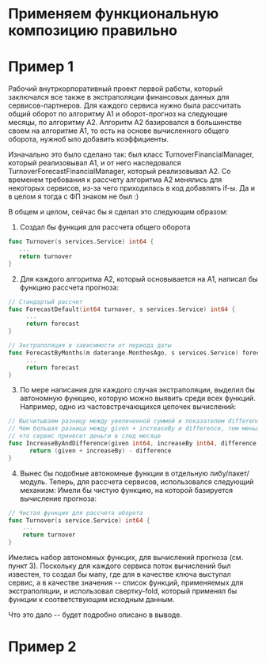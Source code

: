 # Применяем функциональную композицию правильно

# Пример 1

Рабочий внутркорпоративный проект первой работы, который заключался все также в экстраполяции финансовых данных для сервисов-партнеров.
Для каждого сервиса нужно была рассчитать общий оборот по алгоритму А1 и оборот-прогноз на следующие месяцы, по алгоритму А2. Алгоритм А2 базировался в большинстве своем на алгоритме А1,
то есть на основе вычисленного общего оборота, нужноб ыло добавить коэффициенты.

Изначально это было сделано так: был класс TurnoverFinancialManager, который реализовывал А1, и от него наследовался TurnoverForecastFinancialManager, который реализовывал А2.
Со временем требования к рассчету алгоритма А2 менялись для некоторых сервисов, из-за чего приходилась в код добавлять if-ы. Да и в целом я тогда с ФП знаком не был :)

В общем и целом, сейчас бы я сделал это следующим образом: 
1) Создал бы функция для рассчета общего оборота
```go
func Turnover(s services.Service) int64 {
   ...
   return turnover
}
```

2) Для каждого алгоритма А2, который основывается на A1, написал бы функцию рассчета прогноза:

```go
// Стандартый рассчет
func ForecastDefault(int64 turnover, s services.Service) int64 {
     ...
     return forecast
}

// Экстраполяция в зависимости от периода даты
func ForecastByMonths(m daterange.MonthesAgo, s services.Service) forecast {
     ...
     return forecast
}
```

3) По мере написания для каждого случая экстраполяции, выделил бы автономную функцию, которую можно выявить среди всех функций. Например, одно из частовстречающихся цепочек вычислений:

```go
// Высчитываем разницу между увеличенной суммой и показателем difference
// Чем большая разница между given + increaseBy и difference, тем меньше был рассчет,
// что сервис принесет деньги в след месяце
func IncreaseByAndDifference(given int64, increaseBy int64, difference int64) int64 {
      return (given + increaseBy) - difference
}
```

4) Вынес бы подобные автономные функции в отдельную либу/пакет/модуль. Теперь, для рассчета сервисов, использовался следующий механизм:
Имели бы чистую функцию, на которой базируется вычисление прогноза:
```go
// Чистая функция для рассчета оборота
func Turnover(s service.Service) int64 {
    ...
    return turnover
}
```

Имелись набор автономных функцих, для вычислений прогноза (см. пункт 3).
Поскольку для каждого сервиса поток вычислений был известен, то создал бы мапу, где для в качестве ключа выступал сервис, а в качестве значения -- список функций, применяемых для экстраполяции,
и использовал свертку-fold, который применял бы функции к соответствующим исходным данным.

Что это дало -- будет подробно описано в выводе.

# Пример 2
